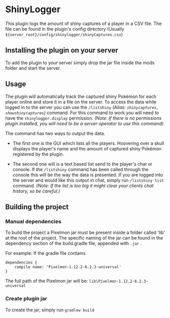 # ShinyLogger
This plugin logs the amount of shiny captures of a player in a CSV file.
The file can be found in the plugin's config directory (Usually `${server_root}/config/shinylogger/shinyCaptures.csv`)

## Installing the plugin on your server
To add the plugin to your server simply drop the jar file inside the mods folder and start the server.

## Usage
The plugin will automatically track the captured shiny Pokémon for each player online and store it in a file on the server.
To access the data while logged in to the server you can use the `/listshiny` _(Alias: `shinycaptures, showshinycaptures`)_ command. 
For this command to work you will need to have the `shinylogger.display` permission. _(Note: If there is no permissions plugin installed, you will need to be a server operator to use this command)_

The command has two ways to output the data. 

* The first one is the GUI which lists all the players.
Hoovering over a skull displays the player's name and the amount of captured shiny Pokémon registered by the plugin.

* The second one will is a text based list send to the player's chat or console. 
If the `/listshiny` command has been called through the console this will be the way the data is presented.
If you are logged into the server and would like this output in chat, simply run `/listshiny list` command. 
_(Note: If the list is too big it might clear your clients chat history, so be careful.)_


## Building the project
### Manual dependencies
To build the project a Pixelmon jar must be present inside a folder called 'lib' at the root of the project. 
The specific naming of the jar can be found in the dependency section of the build.gradle file, appended with `.jar` .

For example: 
If the gradle file contains 
```
dependencies {
    compile name: 'Pixelmon-1.12.2-6.2.3-universal'
}
```
The full path of the Pixelmon jar will be: `lib\Pixelmon-1.12.2-6.2.3-universal`

### Create plugin jar
To create the jar, simply run `gradlew build`
